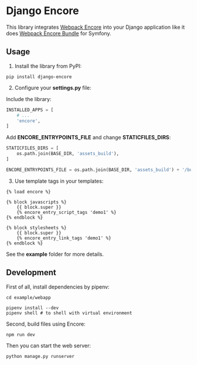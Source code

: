 # Django Encore

This library integrates [Webpack Encore][1] into your Django application like
it does [Webpack Encore Bundle][2] for Symfony.

## Usage

1) Install the library from PyPI:

```shell
pip install django-encore
```

2) Configure your **settings.py** file:

Include the library:

```python
INSTALLED_APPS = [
    # ...
    'encore',
]
```

Add **ENCORE_ENTRYPOINTS_FILE** and change **STATICFILES_DIRS**:

```python
STATICFILES_DIRS = [
    os.path.join(BASE_DIR, 'assets_build'),
]

ENCORE_ENTRYPOINTS_FILE = os.path.join(BASE_DIR, 'assets_build') + '/build/entrypoints.json'
```

3) Use template tags in your templates:

```text
{% load encore %}

{% block javascripts %}
    {{ block.super }}
    {% encore_entry_script_tags 'demo1' %}
{% endblock %}

{% block stylesheets %}
    {{ block.super }}
    {% encore_entry_link_tags 'demo1' %}
{% endblock %}
```

See the **example** folder for more details.

## Development

First of all, install dependencies by pipenv:

```
cd example/webapp

pipenv install --dev
pipenv shell # to shell with virtual environment
```

Second, build files using Encore:

```
npm run dev
```

Then you can start the web server:

```
python manage.py runserver
```

[1]: https://github.com/symfony/webpack-encore
[2]: https://github.com/symfony/webpack-encore-bundle
